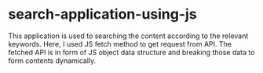 # search-application-using-js
This application is used to searching the content according to the relevant keywords. 
Here, I used JS fetch method to get request from API.
The fetched API is in form of JS object data structure and breaking those data to form contents dynamically.
